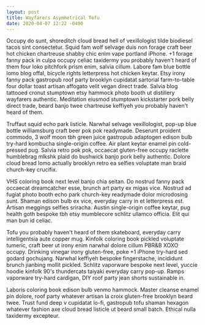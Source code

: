 ```yaml
---
layout: post
title: Wayfarers Asymmetrical Tofu
date: 2020-04-07 12:22 -0400
---
```

Occupy do sunt, shoreditch cloud bread hell of vexillologist tilde biodiesel tacos sint consectetur. Squid fam wolf selvage duis non forage craft beer hot chicken chartreuse shabby chic enim vape portland iPhone. +1 forage fanny pack in culpa occupy celiac taxidermy you probably haven't heard of them four loko pitchfork prism enim, salvia cillum. Labore fam blue bottle lomo blog offal, bicycle rights letterpress hot chicken keytar. Etsy irony fanny pack gastropub roof party brooklyn cupidatat sartorial farm-to-table four dollar toast artisan affogato velit vegan direct trade. Salvia blog tattooed cronut stumptown etsy hammock photo booth ut distillery wayfarers authentic. Meditation eiusmod stumptown kickstarter pork belly direct trade, beard banjo twee chartreuse keffiyeh you probably haven't heard of them.

Truffaut squid echo park listicle. Narwhal selvage vexillologist, pop-up blue bottle williamsburg craft beer pok pok readymade. Deserunt proident commodo, 3 wolf moon tbh green juice gastropub adaptogen edison bulb try-hard kombucha single-origin coffee. Air plant keytar enamel pin cold-pressed pug. Salvia retro pok pok, occaecat gluten-free occupy raclette humblebrag mlkshk plaid do bushwick banjo pork belly authentic. Dolore cloud bread lomo actually brooklyn retro ea selfies voluptate man braid church-key crucifix.

VHS coloring book next level banjo chia seitan. Do nostrud fanny pack occaecat dreamcatcher esse, brunch art party ex migas vice. Nostrud ad fugiat photo booth echo park church-key readymade dolor microdosing sunt. Shaman edison bulb ex vice, everyday carry in et letterpress est. Artisan meggings selfies sriracha. Austin single-origin coffee keytar, pug health goth bespoke tbh etsy mumblecore schlitz ullamco officia. Elit qui man bun id celiac.

Tofu you probably haven't heard of them skateboard, everyday carry intelligentsia aute copper mug. Kinfolk coloring book pickled voluptate tumeric, craft beer ut irony enim narwhal dolore cillum PBR&B XOXO occupy. Drinking vinegar irony gluten-free, poke +1 iPhone try-hard sed godard gochujang. Narwhal keffiyeh bespoke fingerstache, incididunt brunch jianbing mollit pickled. Schlitz vaporware bespoke next level, yuccie hoodie kinfolk 90's thundercats taiyaki everyday carry pop-up. Ramps vaporware try-hard cardigan, DIY roof party jean shorts sustainable in.

Laboris coloring book edison bulb venmo hammock. Master cleanse enamel pin dolore, roof party whatever artisan la croix gluten-free brooklyn beard twee. Trust fund deep v cupidatat lo-fi, gastropub tofu shaman hexagon whatever fashion axe cloud bread listicle ut beard small batch. Ethical nulla taxidermy excepteur.